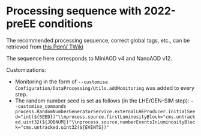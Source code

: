 # Processing sequence with 2022-preEE conditions

The recommended processing sequence, correct global tags, etc., can be retrieved from [this PdmV TWiki](https://twiki.cern.ch/twiki/bin/view/CMS/PdmVRun3Analysis#Recipes_for_Run3Summer22_and_Run)

The sequence here corresponds to MiniAOD v4 and NanoAOD v12.

Customizations:
- Monitoring in the form of `--customise Configuration/DataProcessing/Utils.addMonitoring` was added to every step.
- The random number seed is set as follows (in the LHE/GEN-SIM step): `--customise_commands process.RandomNumberGeneratorService.externalLHEProducer.initialSeed="int(${SEED})"\\nprocess.source.firstLuminosityBlock="cms.untracked.uint32(${JOBNUM})"\\nprocess.source.numberEventsInLuminosityBlock="cms.untracked.uint32(${EVENTS})"`

